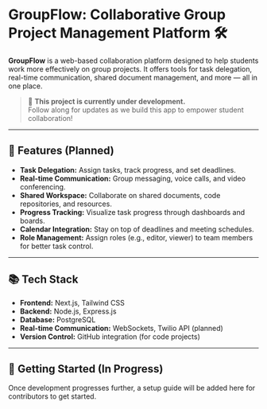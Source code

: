 # GroupFlow: Collaborative Group Project Management Platform 🛠️

**GroupFlow** is a web-based collaboration platform designed to help students work more effectively on group projects. It offers tools for task delegation, real-time communication, shared document management, and more — all in one place.

> 🚧 **This project is currently under development.**  
> Follow along for updates as we build this app to empower student collaboration!

---

## 🚀 **Features (Planned)**
- **Task Delegation:** Assign tasks, track progress, and set deadlines.
- **Real-time Communication:** Group messaging, voice calls, and video conferencing.
- **Shared Workspace:** Collaborate on shared documents, code repositories, and resources.
- **Progress Tracking:** Visualize task progress through dashboards and boards.
- **Calendar Integration:** Stay on top of deadlines and meeting schedules.
- **Role Management:** Assign roles (e.g., editor, viewer) to team members for better task control.

---

## 📚 **Tech Stack**
- **Frontend:** Next.js, Tailwind CSS
- **Backend:** Node.js, Express.js
- **Database:** PostgreSQL
- **Real-time Communication:** WebSockets, Twilio API (planned)
- **Version Control:** GitHub integration (for code projects)

---

## 🌱 **Getting Started (In Progress)**
Once development progresses further, a setup guide will be added here for contributors to get started.

